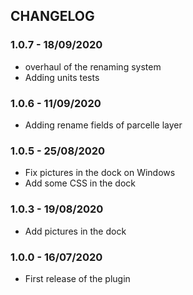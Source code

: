 ## CHANGELOG

### 1.0.7 - 18/09/2020

* overhaul of the renaming system
* Adding units tests

### 1.0.6 - 11/09/2020

* Adding rename fields of parcelle layer

### 1.0.5 - 25/08/2020

* Fix pictures in the dock on Windows
* Add some CSS in the dock

### 1.0.3 - 19/08/2020

* Add pictures in the dock

### 1.0.0 - 16/07/2020

* First release of the plugin

###
